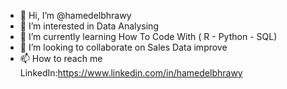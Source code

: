 - 👋 Hi, I’m @hamedelbhrawy
- 👀 I’m interested in Data Analysing 
- 🌱 I’m currently learning How To Code With ( R - Python - SQL)
- 💞️ I’m looking to collaborate on Sales Data  improve
- 📫 How to reach me LinkedIn:https://www.linkedin.com/in/hamedelbhrawy
